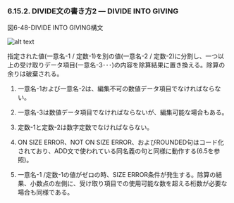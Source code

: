 ### 6.15.2. DIVIDE文の書き方2 ― DIVIDE INTO GIVING

図6-48-DIVIDE INTO GIVING構文

![alt text](Image/6-48-Divide.png)

指定された値(一意名-1 / 定数-1)を別の値(一意名-2 / 定数-2)に分割し、一つ以上の受け取りデータ項目(一意名-3･･･)の内容を除算結果に置き換える。除算の余りは破棄される。

1. 一意名-1および一意名-2は、編集不可の数値データ項目でなければならない。

2. 一意名-3は数値データ項目でなければならないが、編集可能な場合もある。

3. 定数-1と定数-2は数字定数でなければならない。

4. ON SIZE ERROR、NOT ON SIZE ERROR、およびROUNDED句はコード化されており、ADD文で使われている同名義の句と同様に動作する(6.5を参照)。

5. 一意名-1 /定数-1の値がゼロの時、SIZE ERROR条件が発生する。除算の結果、小数点の左側に、受け取り項目での使用可能な数を超える桁数が必要な場合も同様である。
